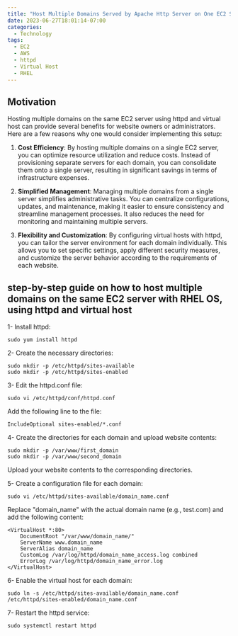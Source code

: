 ```yaml
---
title: "Host Multiple Domains Served by Apache Http Server on One EC2 Server"
date: 2023-06-27T18:01:14-07:00
categories:
  - Technology
tags:
  - EC2
  - AWS
  - httpd
  - Virtual Host
  - RHEL
---
```


## Motivation
Hosting multiple domains on the same EC2 server using httpd and virtual host can provide several benefits for website owners or administrators. Here are a few reasons why one would consider implementing this setup:

1. **Cost Efficiency**: By hosting multiple domains on a single EC2 server, you can optimize resource utilization and reduce costs. Instead of provisioning separate servers for each domain, you can consolidate them onto a single server, resulting in significant savings in terms of infrastructure expenses.

2. **Simplified Management**: Managing multiple domains from a single server simplifies administrative tasks. You can centralize configurations, updates, and maintenance, making it easier to ensure consistency and streamline management processes. It also reduces the need for monitoring and maintaining multiple servers.

3. **Flexibility and Customization**: By configuring virtual hosts with httpd, you can tailor the server environment for each domain individually. This allows you to set specific settings, apply different security measures, and customize the server behavior according to the requirements of each website.

<script async src="https://pagead2.googlesyndication.com/pagead/js/adsbygoogle.js"></script>
<!-- cpa -->
<ins class="adsbygoogle"
     style="display:block"
     data-ad-client="ca-pub-2843564932689995"
     data-ad-slot="3526097725"
     data-ad-format="auto"
     data-full-width-responsive="true"></ins>
<script>
     (adsbygoogle = window.adsbygoogle || []).push({});
</script>

## step-by-step guide on how to host multiple domains on the same EC2 server with RHEL OS, using httpd and virtual host

1- Install httpd:

```
sudo yum install httpd
```

2- Create the necessary directories:
```
sudo mkdir -p /etc/httpd/sites-available
sudo mkdir -p /etc/httpd/sites-enabled
```

3- Edit the httpd.conf file:
```
sudo vi /etc/httpd/conf/httpd.conf
```

Add the following line to the file:

```
IncludeOptional sites-enabled/*.conf
```

4- Create the directories for each domain and upload website contents:
```
sudo mkdir -p /var/www/first_domain
sudo mkdir -p /var/www/second_domain
```

Upload your website contents to the corresponding directories.

5- Create a configuration file for each domain:
```
sudo vi /etc/httpd/sites-available/domain_name.conf
```

Replace "domain_name" with the actual domain name (e.g., test.com) and add the following content:

```
<VirtualHost *:80>
    DocumentRoot "/var/www/domain_name/"
    ServerName www.domain_name
    ServerAlias domain_name
    CustomLog /var/log/httpd/domain_name_access.log combined
    ErrorLog /var/log/httpd/domain_name_error.log
</VirtualHost>
```

6- Enable the virtual host for each domain:
```
sudo ln -s /etc/httpd/sites-available/domain_name.conf /etc/httpd/sites-enabled/domain_name.conf
```

7- Restart the httpd service:
```
sudo systemctl restart httpd
```
